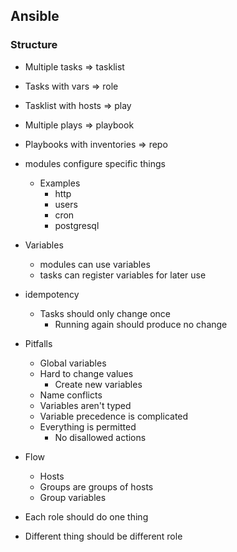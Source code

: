 ## Ansible

### Structure

* Multiple tasks => tasklist
* Tasks with vars => role
* Tasklist with hosts => play
* Multiple plays => playbook
* Playbooks with inventories => repo

* modules configure specific things
  * Examples
    * http
    * users
    * cron
    * postgresql

* Variables
  * modules can use variables
  * tasks can register variables for later use

* idempotency
  * Tasks should only change once
    * Running again should produce no change

* Pitfalls
  * Global variables
  * Hard to change values
    * Create new variables
  * Name conflicts
  * Variables aren't typed
  * Variable precedence is complicated
  * Everything is permitted
    * No disallowed actions

* Flow
  * Hosts
  * Groups are groups of hosts
  * Group variables

* Each role should do one thing
* Different thing should be different role
 
